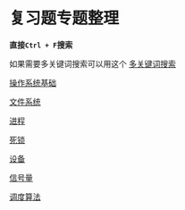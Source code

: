 # 复习题专题整理

**直接`Ctrl + F`搜索**

如果需要多关键词搜索可以用这个
[多关键词搜索](https://chrome.google.com/webstore/detail/multi-highlight/ghinpogonpmlphfkmnjfapdaoaainejn/related)

[操作系统基础](./操作系统基础.md)

[文件系统](./文件系统.md)

[进程](./进程.md)

[死锁](./死锁.md)

[设备](./设备.md)

[信号量](./信号量.md)

[调度算法](./调度算法.md)